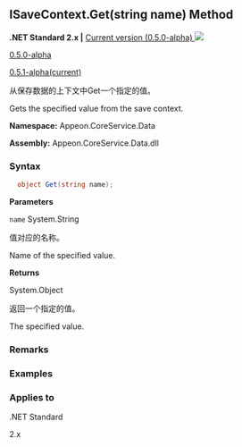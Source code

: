 ## **ISaveContext.Get(string name) Method**

**.NET Standard 2.x |**  <a href="javascript:void(0)" class="dropdown">Current version (0.5.0-alpha) <img src="~/images/dropdown.png"/></a>

<div class="otherversions"  value="versdiv">
<a href="javascript:void(0)">0.5.0-alpha</a>

<a href="javascript:void(0)">0.5.1-alpha(current)</a>

</div>

从保存数据的上下文中Get一个指定的值。

Gets the specified value from the save context.

 **Namespace:** Appeon.CoreService.Data

 **Assembly:** Appeon.CoreService.Data.dll

### **Syntax**

```c#
  object Get(string name);
```

**Parameters**

`name`	System.String

值对应的名称。

Name of the specified value.

**Returns**

System.Object

返回一个指定的值。

The specified value. 

### **Remarks**



### **Examples**





### **Applies to**

.NET Standard 

2.x